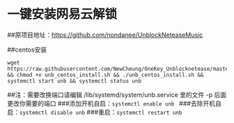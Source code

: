 # 一键安装网易云解锁
##原项目地址：https://github.com/nondanee/UnblockNeteaseMusic

##centos安装
```
wget https://raw.githubusercontent.com/NewCheung/OneKey_Unblocknetease/master/unb_centos_install.sh && chmod +x unb_centos_install.sh && ./unb_centos_install.sh && systemctl start unb && systemctl status unb
```
##注：需要改换端口请编辑 /lib/systemd/system/unb.service 里的文件 -p 后面更改你需要的端口
###添加开机自启：```systemctl enable unb ```
###去除开机自启：```systemctl disable unb```
###重启：```systemctl restart unb```
